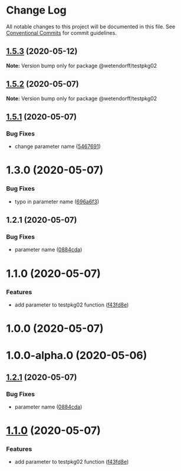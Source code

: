 # Change Log

All notable changes to this project will be documented in this file.
See [Conventional Commits](https://conventionalcommits.org) for commit guidelines.

## [1.5.3](https://github.com/wetendorff/lerna-repo/compare/v1.9.3...v1.5.3) (2020-05-12)

**Note:** Version bump only for package @wetendorff/testpkg02





## [1.5.2](https://github.com/wetendorff/lerna-repo/compare/v1.5.1...v1.5.2) (2020-05-07)

**Note:** Version bump only for package @wetendorff/testpkg02





## [1.5.1](https://github.com/wetendorff/lerna-repo/compare/v1.5.0...v1.5.1) (2020-05-07)


### Bug Fixes

* change parameter name ([5467691](https://github.com/wetendorff/lerna-repo/commit/54676912c701a18c49d03854f6321213c77741b4))





# 1.3.0 (2020-05-07)


### Bug Fixes

* typo in parameter name ([696a6f3](https://github.com/wetendorff/lerna-repo/commit/696a6f379d1150e5ccaa639679d787d666958ddd))



## 1.2.1 (2020-05-07)


### Bug Fixes

* parameter name ([0884cda](https://github.com/wetendorff/lerna-repo/commit/0884cdad707d97248a03b15a85c1987ebb745bf9))



# 1.1.0 (2020-05-07)


### Features

* add parameter to testpkg02 function ([f43fd8e](https://github.com/wetendorff/lerna-repo/commit/f43fd8ee6c842b649ebc46843534801d5b8744f1))



# 1.0.0 (2020-05-07)



# 1.0.0-alpha.0 (2020-05-06)





## [1.2.1](https://github.com/wetendorff/lerna-repo/compare/v1.2.0...v1.2.1) (2020-05-07)


### Bug Fixes

* parameter name ([0884cda](https://github.com/wetendorff/lerna-repo/commit/0884cdad707d97248a03b15a85c1987ebb745bf9))





# [1.1.0](https://github.com/wetendorff/lerna-repo/compare/v1.0.1...v1.1.0) (2020-05-07)


### Features

* add parameter to testpkg02 function ([f43fd8e](https://github.com/wetendorff/lerna-repo/commit/f43fd8ee6c842b649ebc46843534801d5b8744f1))
